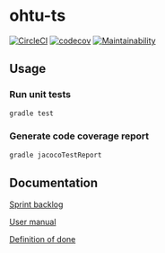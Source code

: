 # ohtu-ts

[![CircleCI](https://circleci.com/gh/joonashak/ohtu-ts.svg?style=svg)](https://circleci.com/gh/joonashak/ohtu-ts)
[![codecov](https://codecov.io/gh/joonashak/ohtu-ts/branch/master/graph/badge.svg)](https://codecov.io/gh/joonashak/ohtu-ts)
[![Maintainability](https://api.codeclimate.com/v1/badges/ab2398877100ad796899/maintainability)](https://codeclimate.com/github/joonashak/ohtu-ts/maintainability)

## Usage

### Run unit tests

```bash
gradle test
```

### Generate code coverage report

```bash
gradle jacocoTestReport
```

## Documentation

[Sprint backlog](https://docs.google.com/spreadsheets/d/1Ac3qACtyknZ2TekVcMgAAftpzhx3A5oApzwwDwFgvnk/edit#gid=7)

[User manual](docs/user_manual.md)

[Definition of done](docs/definition_of_done.md)

